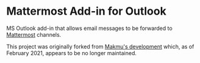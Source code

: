 # Mattermost Add-in for Outlook
MS Outlook add-in that allows email messages to be forwarded to [Mattermost](https://mattermost.com) channels.

This project was originally forked from [Makmu's development](https://github.com/makmu/outlook-matters) which, as of February 2021, appears to be no longer maintained.

